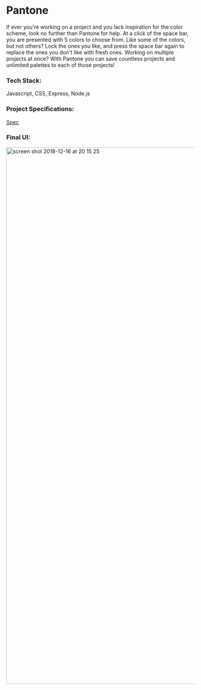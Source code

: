 # Pantone
If ever you're working on a project and you lack inspiration for the color scheme, look no further than Pantone for help. At a click of the space bar, you are presented with 5 colors to choose from. Like some of the colors, but not others? Lock the ones you like, and press the space bar again to replace the ones you don't like with fresh ones. Working on multiple projects at once? With Pantone you can save countless projects and unlimited palettes to each of those projects!

### Tech Stack:
Javascript, CSS, Express, Node.js

### Project Specifications:
[Spec](http://frontend.turing.io/projects/palette-picker.html)

### Final UI:
<img width="1437" alt="screen shot 2018-12-16 at 20 15 25" src="https://user-images.githubusercontent.com/36767936/50064612-5b85be00-016f-11e9-93f2-a50d14a28269.png">
